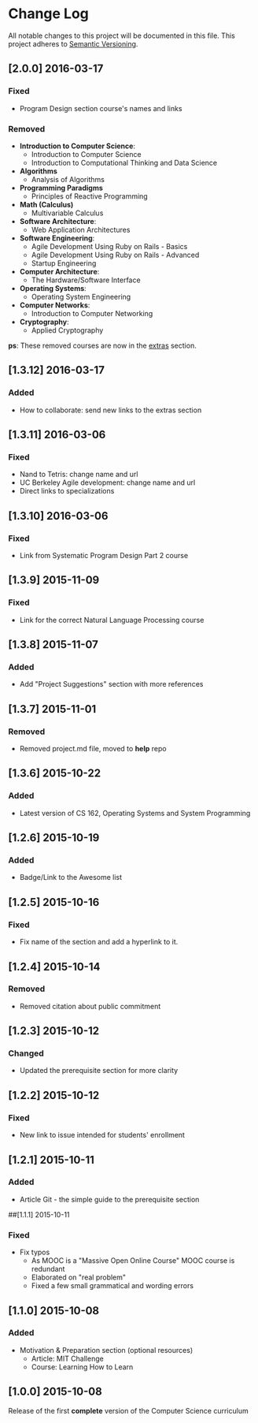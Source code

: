 # Change Log

All notable changes to this project will be documented in this file.
This project adheres to [Semantic Versioning](http://semver.org/).

## [2.0.0] 2016-03-17
### Fixed
- Program Design section course's names and links

### Removed
- **Introduction to Computer Science**: 
	- Introduction to Computer Science
	- Introduction to Computational Thinking and Data Science
- **Algorithms**
	- Analysis of Algorithms
- **Programming Paradigms**
	- Principles of Reactive Programming
- **Math (Calculus)**
	- Multivariable Calculus
- **Software Architecture**: 
	- Web Application Architectures
- **Software Engineering**: 
	- Agile Development Using Ruby on Rails - Basics
	- Agile Development Using Ruby on Rails - Advanced
	- Startup Engineering
- **Computer Architecture**: 
	- The Hardware/Software Interface
- **Operating Systems**: 
	- Operating System Engineering
- **Computer Networks**: 
	- Introduction to Computer Networking
- **Cryptography**: 
	- Applied Cryptography

**ps**: These removed courses are now in the [extras](https://github.com/open-source-society/computer-science/tree/master/extras) section.

## [1.3.12] 2016-03-17
### Added
- How to collaborate: send new links to the extras section

## [1.3.11] 2016-03-06
### Fixed
- Nand to Tetris: change name and url
- UC Berkeley Agile development: change name and url
- Direct links to specializations

## [1.3.10] 2016-03-06
### Fixed
- Link from Systematic Program Design Part 2 course

## [1.3.9] 2015-11-09
### Fixed
- Link for the correct Natural Language Processing course

## [1.3.8] 2015-11-07
### Added
- Add "Project Suggestions" section with more references

## [1.3.7] 2015-11-01
### Removed
- Removed project.md file, moved to **help** repo

## [1.3.6] 2015-10-22
### Added
- Latest version of CS 162, Operating Systems and System Programming

## [1.2.6] 2015-10-19
### Added
- Badge/Link to the Awesome list

## [1.2.5] 2015-10-16
### Fixed
- Fix name of the section and add a hyperlink to it.

## [1.2.4] 2015-10-14
### Removed
- Removed citation about public commitment

## [1.2.3] 2015-10-12
### Changed
- Updated the prerequisite section for more clarity

## [1.2.2] 2015-10-12
### Fixed
- New link to issue intended for students' enrollment

## [1.2.1] 2015-10-11
### Added
- Article Git - the simple guide to the prerequisite section

##[1.1.1] 2015-10-11
### Fixed
- Fix typos
  - As MOOC is a "Massive Open Online Course" MOOC course is redundant
  - Elaborated on "real problem"
  - Fixed a few small grammatical and wording errors

## [1.1.0] 2015-10-08
### Added
- Motivation & Preparation section (optional resources)
  - Article: MIT Challenge
  - Course: Learning How to Learn

## [1.0.0] 2015-10-08

Release of the first **complete** version of the Computer Science curriculum
